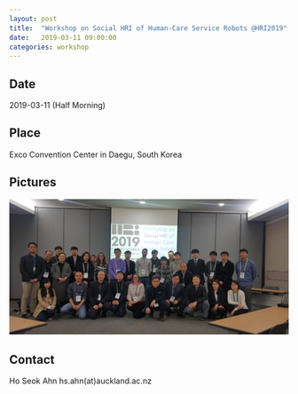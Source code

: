 ```yaml
---
layout: post
title:  "Workshop on Social HRI of Human-Care Service Robots @HRI2019"
date:   2019-03-11 09:00:00
categories: workshop
---
```


## Date
2019-03-11 (Half Morning)

## Place
Exco Convention Center in Daegu, South Korea

## Pictures
![Alt text](/assets/resources/hri2019_shri_workshop.jpg)

## Contact
Ho Seok Ahn hs.ahn(at)auckland.ac.nz
